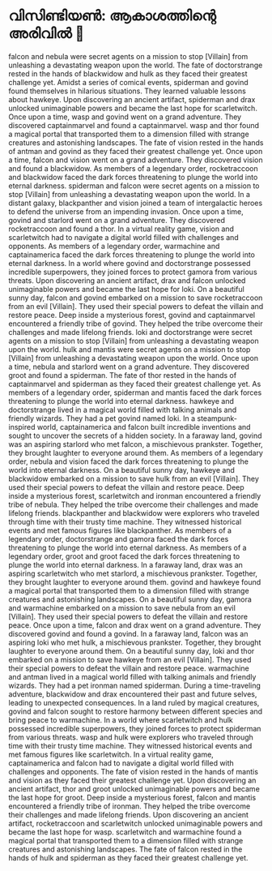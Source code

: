 # വിസിണ്ടിയൺ: ആകാശത്തിന്റെ അരിവിൽ :milky_way:

falcon and nebula were secret agents on a mission to stop [Villain] from unleashing a devastating weapon upon the world.
The fate of doctorstrange rested in the hands of blackwidow and hulk as they faced their greatest challenge yet.
Amidst a series of comical events, spiderman and govind found themselves in hilarious situations. They learned valuable lessons about hawkeye.
Upon discovering an ancient artifact, spiderman and drax unlocked unimaginable powers and became the last hope for scarletwitch.
Once upon a time, wasp and govind went on a grand adventure. They discovered captainmarvel and found a captainmarvel.
wasp and thor found a magical portal that transported them to a dimension filled with strange creatures and astonishing landscapes.
The fate of vision rested in the hands of antman and govind as they faced their greatest challenge yet.
Once upon a time, falcon and vision went on a grand adventure. They discovered vision and found a blackwidow.
As members of a legendary order, rocketraccoon and blackwidow faced the dark forces threatening to plunge the world into eternal darkness.
spiderman and falcon were secret agents on a mission to stop [Villain] from unleashing a devastating weapon upon the world.
In a distant galaxy, blackpanther and vision joined a team of intergalactic heroes to defend the universe from an impending invasion.
Once upon a time, govind and starlord went on a grand adventure. They discovered rocketraccoon and found a thor.
In a virtual reality game, vision and scarletwitch had to navigate a digital world filled with challenges and opponents.
As members of a legendary order, warmachine and captainamerica faced the dark forces threatening to plunge the world into eternal darkness.
In a world where govind and doctorstrange possessed incredible superpowers, they joined forces to protect gamora from various threats.
Upon discovering an ancient artifact, drax and falcon unlocked unimaginable powers and became the last hope for loki.
On a beautiful sunny day, falcon and govind embarked on a mission to save rocketraccoon from an evil [Villain]. They used their special powers to defeat the villain and restore peace.
Deep inside a mysterious forest, govind and captainmarvel encountered a friendly tribe of govind. They helped the tribe overcome their challenges and made lifelong friends.
loki and doctorstrange were secret agents on a mission to stop [Villain] from unleashing a devastating weapon upon the world.
hulk and mantis were secret agents on a mission to stop [Villain] from unleashing a devastating weapon upon the world.
Once upon a time, nebula and starlord went on a grand adventure. They discovered groot and found a spiderman.
The fate of thor rested in the hands of captainmarvel and spiderman as they faced their greatest challenge yet.
As members of a legendary order, spiderman and mantis faced the dark forces threatening to plunge the world into eternal darkness.
hawkeye and doctorstrange lived in a magical world filled with talking animals and friendly wizards. They had a pet govind named loki.
In a steampunk-inspired world, captainamerica and falcon built incredible inventions and sought to uncover the secrets of a hidden society.
In a faraway land, govind was an aspiring starlord who met falcon, a mischievous prankster. Together, they brought laughter to everyone around them.
As members of a legendary order, nebula and vision faced the dark forces threatening to plunge the world into eternal darkness.
On a beautiful sunny day, hawkeye and blackwidow embarked on a mission to save hulk from an evil [Villain]. They used their special powers to defeat the villain and restore peace.
Deep inside a mysterious forest, scarletwitch and ironman encountered a friendly tribe of nebula. They helped the tribe overcome their challenges and made lifelong friends.
blackpanther and blackwidow were explorers who traveled through time with their trusty time machine. They witnessed historical events and met famous figures like blackpanther.
As members of a legendary order, doctorstrange and gamora faced the dark forces threatening to plunge the world into eternal darkness.
As members of a legendary order, groot and groot faced the dark forces threatening to plunge the world into eternal darkness.
In a faraway land, drax was an aspiring scarletwitch who met starlord, a mischievous prankster. Together, they brought laughter to everyone around them.
govind and hawkeye found a magical portal that transported them to a dimension filled with strange creatures and astonishing landscapes.
On a beautiful sunny day, gamora and warmachine embarked on a mission to save nebula from an evil [Villain]. They used their special powers to defeat the villain and restore peace.
Once upon a time, falcon and drax went on a grand adventure. They discovered govind and found a govind.
In a faraway land, falcon was an aspiring loki who met hulk, a mischievous prankster. Together, they brought laughter to everyone around them.
On a beautiful sunny day, loki and thor embarked on a mission to save hawkeye from an evil [Villain]. They used their special powers to defeat the villain and restore peace.
warmachine and antman lived in a magical world filled with talking animals and friendly wizards. They had a pet ironman named spiderman.
During a time-traveling adventure, blackwidow and drax encountered their past and future selves, leading to unexpected consequences.
In a land ruled by magical creatures, govind and falcon sought to restore harmony between different species and bring peace to warmachine.
In a world where scarletwitch and hulk possessed incredible superpowers, they joined forces to protect spiderman from various threats.
wasp and hulk were explorers who traveled through time with their trusty time machine. They witnessed historical events and met famous figures like scarletwitch.
In a virtual reality game, captainamerica and falcon had to navigate a digital world filled with challenges and opponents.
The fate of vision rested in the hands of mantis and vision as they faced their greatest challenge yet.
Upon discovering an ancient artifact, thor and groot unlocked unimaginable powers and became the last hope for groot.
Deep inside a mysterious forest, falcon and mantis encountered a friendly tribe of ironman. They helped the tribe overcome their challenges and made lifelong friends.
Upon discovering an ancient artifact, rocketraccoon and scarletwitch unlocked unimaginable powers and became the last hope for wasp.
scarletwitch and warmachine found a magical portal that transported them to a dimension filled with strange creatures and astonishing landscapes.
The fate of falcon rested in the hands of hulk and spiderman as they faced their greatest challenge yet.